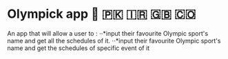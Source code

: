 # Olympick app 🏴󠁧󠁢󠁷󠁬󠁳󠁿 🇵🇰 🇮🇷 🇬🇧 🇨🇴 
 
An app that will allow a user to :
 ⋅⋅*input their favourite Olympic sport's name and get all the schedules of it.
 ⋅⋅*input their favourite Olympic sport's name  and get the schedules of specific event of it
